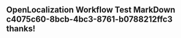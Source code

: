 <properties
ms.topic="hero-topic"
ms.test1="hero-topic"
ms.test2="test"/>

## OpenLocalization Workflow Test MarkDown c4075c60-8bcb-4bc3-8761-b0788212ffc3 thanks!
